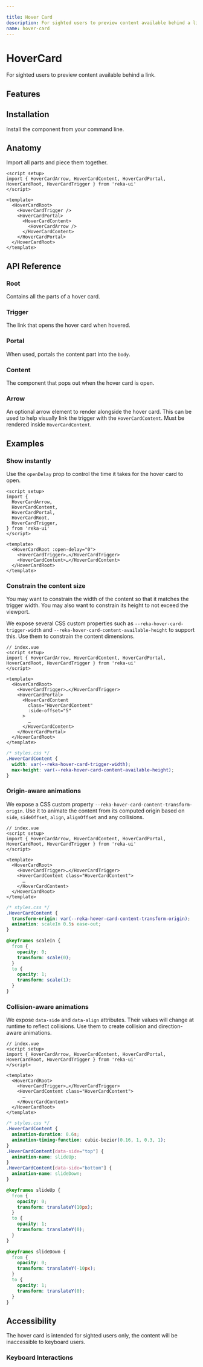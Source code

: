 ```yaml
---

title: Hover Card
description: For sighted users to preview content available behind a link.
name: hover-card
---
```


# HoverCard

<Description>
For sighted users to preview content available behind a link.
</Description>

<ComponentPreview name="HoverCard" />

## Features

<Highlights
  :features="[
    'Can be controlled or uncontrolled.',
    'Customize side, alignment, offsets, collision handling.',
    'Optionally render a pointing arrow.',
    'Supports custom open and close delays.',
    'Ignored by screen readers.',
  ]"
/>

## Installation

Install the component from your command line.

<InstallationTabs value="reka-ui" />

## Anatomy

Import all parts and piece them together.

```vue
<script setup>
import { HoverCardArrow, HoverCardContent, HoverCardPortal, HoverCardRoot, HoverCardTrigger } from 'reka-ui'
</script>

<template>
  <HoverCardRoot>
    <HoverCardTrigger />
    <HoverCardPortal>
      <HoverCardContent>
        <HoverCardArrow />
      </HoverCardContent>
    </HoverCardPortal>
  </HoverCardRoot>
</template>
```

## API Reference

### Root

Contains all the parts of a hover card.

<!-- @include: @/meta/HoverCardRoot.md -->

### Trigger

The link that opens the hover card when hovered.

<!-- @include: @/meta/HoverCardTrigger.md -->

<DataAttributesTable
  :data="[
    {
      attribute: '[data-state]',
      values: ['open', 'closed'],
    },
  ]"
/>

### Portal

When used, portals the content part into the `body`.

<!-- @include: @/meta/HoverCardPortal.md -->

### Content

The component that pops out when the hover card is open.

<!-- @include: @/meta/HoverCardContent.md -->

<DataAttributesTable
  :data="[
    {
      attribute: '[data-state]',
      values: ['open', 'closed'],
    },
    {
      attribute: '[data-side]',
      values: ['left', 'right', 'bottom', 'top'],
    },
    {
      attribute: '[data-align]',
      values: ['start', 'end', 'center'],
    },
  ]"
/>

<CssVariablesTable
  :data="[
    {
      cssVariable: '--reka-hover-card-content-transform-origin',
      description: 'The <Code>transform-origin</Code> computed from the content and arrow positions/offsets',
    },
    {
      cssVariable: '--reka-hover-card-content-available-width',
      description: 'The remaining width between the trigger and the boundary edge',
    },
    {
      cssVariable: '--reka-hover-card-content-available-height',
      description: 'The remaining height between the trigger and the boundary edge',
    },
    {
      cssVariable: '--reka-hover-card-trigger-width',
      description: 'The width of the trigger',
    },
    {
      cssVariable: '--reka-hover-card-trigger-height',
      description: 'The height of the trigger',
    },
  ]"
/>

### Arrow

An optional arrow element to render alongside the hover card. This can be used to help visually link the trigger with the `HoverCardContent`. Must be rendered inside `HoverCardContent`.

<!-- @include: @/meta/HoverCardArrow.md -->

## Examples

### Show instantly

Use the `openDelay` prop to control the time it takes for the hover card to open.

```vue line=12
<script setup>
import {
  HoverCardArrow,
  HoverCardContent,
  HoverCardPortal,
  HoverCardRoot,
  HoverCardTrigger,
} from 'reka-ui'
</script>

<template>
  <HoverCardRoot :open-delay="0">
    <HoverCardTrigger>…</HoverCardTrigger>
    <HoverCardContent>…</HoverCardContent>
  </HoverCardRoot>
</template>
````

### Constrain the content size

You may want to constrain the width of the content so that it matches the trigger width. You may also want to constrain its height to not exceed the viewport.

We expose several CSS custom properties such as `--reka-hover-card-trigger-width` and `--reka-hover-card-content-available-height` to support this. Use them to constrain the content dimensions.

```vue line=10
// index.vue
<script setup>
import { HoverCardArrow, HoverCardContent, HoverCardPortal, HoverCardRoot, HoverCardTrigger } from 'reka-ui'
</script>

<template>
  <HoverCardRoot>
    <HoverCardTrigger>…</HoverCardTrigger>
    <HoverCardPortal>
      <HoverCardContent
        class="HoverCardContent"
        :side-offset="5"
      >
        …
      </HoverCardContent>
    </HoverCardPortal>
  </HoverCardRoot>
</template>
```

```css line=3-4
/* styles.css */
.HoverCardContent {
  width: var(--reka-hover-card-trigger-width);
  max-height: var(--reka-hover-card-content-available-height);
}
```

### Origin-aware animations

We expose a CSS custom property `--reka-hover-card-content-transform-origin`. Use it to animate the content from its computed origin based on `side`, `sideOffset`, `align`, `alignOffset` and any collisions.

```vue line=9
// index.vue
<script setup>
import { HoverCardArrow, HoverCardContent, HoverCardPortal, HoverCardRoot, HoverCardTrigger } from 'reka-ui'
</script>

<template>
  <HoverCardRoot>
    <HoverCardTrigger>…</HoverCardTrigger>
    <HoverCardContent class="HoverCardContent">
      …
    </HoverCardContent>
  </HoverCardRoot>
</template>
```

```css line=3
/* styles.css */
.HoverCardContent {
  transform-origin: var(--reka-hover-card-content-transform-origin);
  animation: scaleIn 0.5s ease-out;
}

@keyframes scaleIn {
  from {
    opacity: 0;
    transform: scale(0);
  }
  to {
    opacity: 1;
    transform: scale(1);
  }
}
```

### Collision-aware animations

We expose `data-side` and `data-align` attributes. Their values will change at runtime to reflect collisions. Use them to create collision and direction-aware animations.

```vue line=9
// index.vue
<script setup>
import { HoverCardArrow, HoverCardContent, HoverCardPortal, HoverCardRoot, HoverCardTrigger } from 'reka-ui'
</script>

<template>
  <HoverCardRoot>
    <HoverCardTrigger>…</HoverCardTrigger>
    <HoverCardContent class="HoverCardContent">
      …
    </HoverCardContent>
  </HoverCardRoot>
</template>
```

```css line=6-11
/* styles.css */
.HoverCardContent {
  animation-duration: 0.6s;
  animation-timing-function: cubic-bezier(0.16, 1, 0.3, 1);
}
.HoverCardContent[data-side="top"] {
  animation-name: slideUp;
}
.HoverCardContent[data-side="bottom"] {
  animation-name: slideDown;
}

@keyframes slideUp {
  from {
    opacity: 0;
    transform: translateY(10px);
  }
  to {
    opacity: 1;
    transform: translateY(0);
  }
}

@keyframes slideDown {
  from {
    opacity: 0;
    transform: translateY(-10px);
  }
  to {
    opacity: 1;
    transform: translateY(0);
  }
}
```

## Accessibility

The hover card is intended for sighted users only, the content will be inaccessible to keyboard users.

### Keyboard Interactions

<KeyboardTable :data="[
    {
      keys: ['Tab'],
      description: 'Opens/closes the hover card.',
    },
    {
      keys: ['Enter'],
      description: 'Opens the hover card link',
    }]" />

